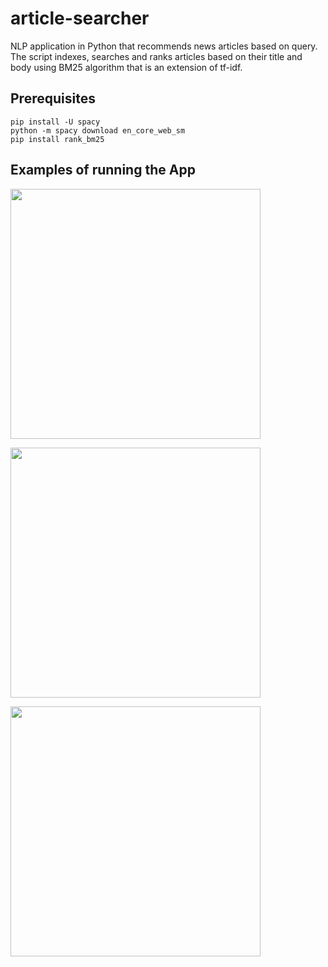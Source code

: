 # article-searcher
NLP application in Python that recommends news articles based on query. <br>
The script indexes, searches and ranks articles based on their title and body using BM25 algorithm that is an extension of tf-idf. 

## Prerequisites
```
pip install -U spacy
python -m spacy download en_core_web_sm
pip install rank_bm25
```

## Examples of running the App
<img src=https://github.com/ConSpd/article-searcher/assets/74179715/3b18f78c-5b08-424c-846d-0e631b5b9e6d width=400><br>

<img src=https://github.com/ConSpd/article-searcher/assets/74179715/ca647242-3a0e-4a46-b00c-e1528a004812 width=400><br>

<img src=https://github.com/ConSpd/article-searcher/assets/74179715/1cbb7d7c-9c8e-4caf-a671-553197c1036e width=400><br>
